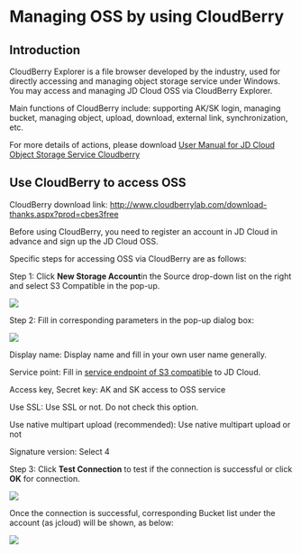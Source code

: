 # Managing OSS by using CloudBerry

## Introduction

CloudBerry Explorer is a file browser developed by the industry, used for directly accessing and managing object storage service under Windows. You may access and managing JD Cloud OSS via CloudBerry Explorer.

Main functions of CloudBerry include: supporting AK/SK login, managing bucket, managing object, upload, download, external link, synchronization, etc.

For more details of actions, please download [User Manual for JD Cloud Object Storage Service Cloudberry](http://downloads.oss.cn-north-1.jcloudcs.com/%25E4%25BA%25AC%25E4%25B8%259C%25E4%25BA%2591%25E5%25AF%25B9%25E8%25B1%25A1%25E5%25AD%2598%25E5%2582%25A8CloudBerry%25E4%25BD%25BF%25E7%2594%25A8%25E6%2589%258B%25E5%2586%258C.pdf)

## Use CloudBerry to access OSS

CloudBerry download link: http://www.cloudberrylab.com/download-thanks.aspx?prod=cbes3free

Before using CloudBerry, you need to register an account in JD Cloud in advance and sign up the JD Cloud OSS.

Specific steps for accessing OSS via CloudBerry are as follows:

Step 1: Click **New Storage Account**in the Source drop-down list on the right and select S3 Compatible in the pop-up.

![](https://github.com/jdcloudcom/cn/blob/edit/image/Object-Storage-Service/OSS-079.jpg)

Step 2: Fill in corresponding parameters in the pop-up dialog box:

![](https://github.com/jdcloudcom/cn/blob/edit/image/Object-Storage-Service/OSS-080.jpg)

Display name: Display name and fill in your own user name generally.

Service point: Fill in [service endpoint of S3 compatible](../../API-Reference-S3-Compatible/Regions-And-Endpoints.md) to JD Cloud.

Access key, Secret key: AK and SK access to OSS service

Use SSL: Use SSL or not. Do not check this option.

Use native multipart upload (recommended): Use native multipart upload or not

Signature version: Select 4

Step 3: Click **Test Connection** to test if the connection is successful or click **OK** for connection.

![](https://github.com/jdcloudcom/cn/blob/edit/image/Object-Storage-Service/OSS-081.jpg)

Once the connection is successful, corresponding Bucket list under the account (as jcloud) will be shown, as below:

![](https://github.com/jdcloudcom/cn/blob/edit/image/Object-Storage-Service/OSS-082.jpg)
